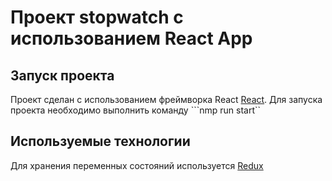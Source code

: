 # Проект stopwatch с использованием React App

## Запуск проекта
Проект сделан с использованием фреймворка React [React](https://reactjs.org/).
Для запуска проекта необходимо выполнить команду ```nmp run start``

## Используемые технологии
Для хранения переменных состояний используется [Redux](https://redux.js.org/)
